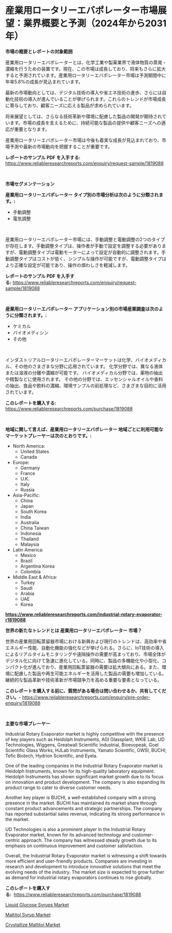 <p><h1>産業用ロータリーエバポレーター市場展望：業界概要と予測（2024年から2031年）</h1></p><p><strong>市場の概要とレポートの対象範囲</strong></p>
<p><p>産業用ロータリーエバポレーターとは、化学工業や製薬業界で液体物質の蒸発・濃縮を行うための装置です。現在、この市場は成長しており、将来もさらに拡大すると予測されています。産業用ロータリーエバポレーター市場は予測期間中に年率5.8%の成長が見込まれています。</p><p>最新の市場動向としては、デジタル技術の導入や省エネ技術の進歩、さらには自動化技術の導入が進んでいることが挙げられます。これらのトレンドが市場成長に寄与しており、顧客ニーズに応える製品が求められています。</p><p>将来展望としては、さらなる技術革新や環境に配慮した製品の開発が期待されています。市場の成長を支えるために、持続可能な製品の提供や顧客ニーズへの適応が重要となります。</p><p>産業用ロータリーエバポレーター市場は今後も着実な成長が見込まれており、市場予測や最新の市場動向を把握することが重要です。</p></p>
<p><strong>レポートのサンプル PDF を入手する:</strong> <a href="https://www.reliableresearchreports.com/enquiry/request-sample/1819088">https://www.reliableresearchreports.com/enquiry/request-sample/1819088</a></p>
<p>&nbsp;</p>
<p><strong>市場セグメンテーション</strong></p>
<p><strong>産業用ロータリーエバポレーター タイプ別の市場分析は次のように分類されます。:</strong></p>
<p><ul><li>手動調整</li><li>電気調整</li></ul></p>
<p>&nbsp;</p>
<p><p>産業用ロータリーエバポレーター市場には、手動調整と電動調整の2つのタイプが存在します。手動調整タイプは、操作者が手動で設定を調整する必要がありますが、電動調整タイプは電動モーターによって設定が自動的に調整されます。手動調整タイプはコストが低く、シンプルな操作が可能ですが、電動調整タイプはより正確な設定が可能であり、操作の煩わしさを軽減します。</p></p>
<p><strong>レポートのサンプル PDF を入手する:</strong>&nbsp;<a href="https://www.reliableresearchreports.com/enquiry/request-sample/1819088">https://www.reliableresearchreports.com/enquiry/request-sample/1819088</a></p>
<p>&nbsp;</p>
<p><strong> 産業用ロータリーエバポレーター アプリケーション別の市場産業調査は次のように分類されます。:</strong></p>
<p><ul><li>ケミカル</li><li>バイオメディシン</li><li>その他</li></ul></p>
<p>&nbsp;</p>
<p><p>インダストリアルロータリーエバポレーターマーケットは化学、バイオメディカル、その他のさまざまな分野に応用されています。 化学分野では、異なる液体または溶液の分離や濃縮が可能です。 バイオメディカル分野では、薬物の抽出や精製などに使用されます。 その他の分野では、エッセンシャルオイルや香料の抽出、食品や飲料の濃縮、環境サンプルの前処理など、さまざまな目的に活用されています。</p></p>
<p><strong>このレポートを購入する:</strong>&nbsp; <a href="https://www.reliableresearchreports.com/purchase/1819088">https://www.reliableresearchreports.com/purchase/1819088</a></p>
<p>&nbsp;</p>
<p><strong>地域に関して言えば、産業用ロータリーエバポレーター 地域ごとに利用可能なマーケットプレーヤーは次のとおりです。:</strong></p>
<p><ul>
    <li>
        North America:
        <ul>
            <li>United States</li>
            <li>Canada</li>
        </ul>
    </li>
    <li>
        Europe:
        <ul>
            <li>Germany</li>
            <li>France</li>
            <li>U.K.</li>
            <li>Italy</li>
            <li>Russia</li>
        </ul>
    </li>
    <li>
        Asia-Pacific:
        <ul>
            <li>China</li>
            <li>Japan</li>
            <li>South Korea</li>
            <li>India</li>
            <li>Australia</li>
            <li>China Taiwan</li>
            <li>Indonesia</li>
            <li>Thailand</li>
            <li>Malaysia</li>
        </ul>
    </li>
    <li>
        Latin America:
        <ul>
            <li>Mexico</li>
            <li>Brazil</li>
            <li>Argentina Korea</li>
            <li>Colombia</li>
        </ul>
    </li>
    <li>
        Middle East & Africa:
        <ul>
            <li>Turkey</li>
            <li>Saudi</li>
            <li>Arabia</li>
            <li>UAE</li>
            <li>Korea</li>
        </ul>
    </li>
    </ul></p>
<p><strong><a href="https://www.reliableresearchreports.com/industrial-rotary-evaporator-r1819088">https://www.reliableresearchreports.com/industrial-rotary-evaporator-r1819088</a></strong>&nbsp;</p>
<p><strong>世界の新たなトレンドとは 産業用ロータリーエバポレーター 市場？</strong></p>
<p><p>世界の産業用回転蒸留器市場における新興および現行のトレンドは、高効率や省エネルギー性能、自動化機能の強化などが挙げられる。さらに、IoT技術の導入によるリアルタイムモニタリングや遠隔操作の需要が高まっており、市場全体がデジタル化に向けて急速に進化している。同時に、製品の多機能化や小型化、コンパクト化が進んでおり、産業用回転蒸留器の需要は拡大傾向にある。また、環境に配慮した製品や再生可能エネルギーを活用した製品の需要も増加している。継続的な製品革新や技術革新が市場競争力を高める重要な要素となっている。</p></p>
<p><strong>このレポートを購入する前に、質問がある場合は問い合わせるか、共有してください。</strong>- <a href="https://www.reliableresearchreports.com/enquiry/pre-order-enquiry/1819088">https://www.reliableresearchreports.com/enquiry/pre-order-enquiry/1819088</a></p>
<p>&nbsp;</p>
<p><strong>主要な市場プレーヤー</strong></p>
<p><p>Industrial Rotary Evaporator market is highly competitive with the presence of key players such as Heidolph Instruments, AGI Glassplant, WKIE Lab, UD Technologies, Wiggens, Greatwall Scientific Industrial, Bioevopeak, Goel Scientific Glass Works, HJLab Instruments, Yamato Scientific, GWSI, BUCHI, Tefic Biotech, Hydrion Scientific, and Eyela.</p><p>One of the leading companies in the Industrial Rotary Evaporator market is Heidolph Instruments, known for its high-quality laboratory equipment. Heidolph Instruments has shown significant market growth due to its focus on innovation and product development. The company is also expanding its product range to cater to diverse customer needs.</p><p>Another key player is BUCHI, a well-established company with a strong presence in the market. BUCHI has maintained its market share through constant product advancements and strategic partnerships. The company has reported substantial sales revenue, indicating its strong performance in the market.</p><p>UD Technologies is also a prominent player in the Industrial Rotary Evaporator market, known for its advanced technology and customer-centric approach. The company has witnessed steady growth due to its emphasis on continuous improvement and customer satisfaction.</p><p>Overall, the Industrial Rotary Evaporator market is witnessing a shift towards more efficient and user-friendly products. Companies are investing in research and development to introduce innovative solutions that meet the evolving needs of the industry. The market size is expected to grow further as demand for industrial rotary evaporators continues to rise globally.</p></p>
<p><strong>このレポートを購入する:</strong>&nbsp;&nbsp;<a href="https://www.reliableresearchreports.com/purchase/1819088">https://www.reliableresearchreports.com/purchase/1819088</a></p>
<p><p><a href="https://crocus-run-b5a.notion.site/Liquid-Glucose-Syrups-Market-Size-Reveals-the-Best-Marketing-Channels-In-Global-Industry-9d369fa8d1ab46a1bfd0fc07c1628884">Liquid Glucose Syrups Market</a></p><p><a href="https://gratis-rainforest-2ca.notion.site/Maltitol-Syrup-Market-Insights-into-Market-CAGR-Market-Trends-and-Growth-Strategies-6da1d6bbf0654f4bbf22d38d2d03101c">Maltitol Syrup Market</a></p><p><a href="https://metal-farmhouse-e95.notion.site/Crystallize-Maltitol-Market-Furnishes-Information-on-Market-Share-Market-Trends-and-Market-Growth-22431023298c4d8cb1a8cff432c72d25">Crystallize Maltitol Market</a></p></p>